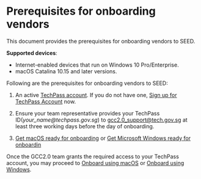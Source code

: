 # Prerequisites for onboarding vendors

This document provides the prerequisites for onboarding vendors to SEED.

<!--**Objective** : This document provides the prerequisites for onboarding vendors to SEED.

**Audience**: Vendors-->

**Supported devices**:

- Internet-enabled devices that run on Windows 10 Pro/Enterprise.
- macOS Catalina 10.15 and later versions.

<!--?> Note: SEED is supported by internet-enabled devices devices that run on Windows 10 Pro/Enterprise, or macOS Catalina 10.15 and above.-->

Following are the prerequisites for onboarding vendors to SEED:

1. An active [TechPass account](term-definitions). If you do not have one, [Sign up for TechPass Account](https://docs.developer.tech.gov.sg/docs/techpass-documentation/#/onboard?id=vendor) now.<!--If you do not have one, visit [Create TechPass account]() to create a TechPass account.-->

<!--Note:

- TechPass account allows you to access Govtech's digital services and is created for you by the engaging agency or ministry.

- Example of your TechPass username format is *your_name<span>@</span>techpass.gov.sg*.-->
2. Ensure your team representative provides your TechPass ID(*your_name<span>@</span>techpass.gov.sg*) to gcc2.0_support@tech.gov.sg at least three working days before the day of onboarding.

3. [Get macOS ready for onboarding](seed-pre-onboarding-clean-up-instructions-for-macos) or [Get Microsoft Windows ready for onboardin](seed-pre-onboarding-clean-up-instructions-for-windows)

 Once the GCC2.0 team grants the required access to your TechPass account, you may proceed to [Onboard using macOS](seed-onboarding-instructions-for-macos) or [Onboard using Windows](seed-onboarding-instructions-windows).
